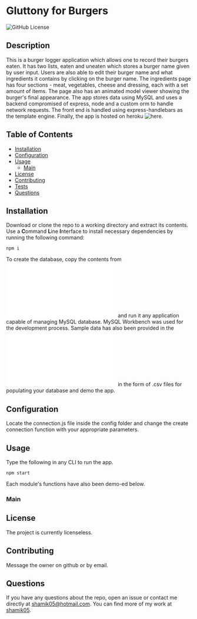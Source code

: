 # Gluttony for Burgers
![GitHub License](https://img.shields.io/badge/License-None-blue)
## Description
This is a burger logger application which allows one to record their burgers eaten. It has two lists, eaten and uneaten which stores a burger name given by user input. Users are also able to edit their burger name and what ingredients it contains by clicking on the burger name. The ingredients page has four sections - meat, vegetables, cheese and dressing, each with a set amount of items. The page also has an animated model viewer showing the burger's final appearance. The app stores data using MySQL and uses a backend compromised of express, node and a custom orm to handle network requests. The front end is handled using express-handlebars as the template engine. Finally, the app is hosted on heroku ![here]().
## Table of Contents
* [Installation](#Installation)
* [Configuration](#Configuration)
* [Usage](#Usage)
  * [Main](#Main)
* [License](#License)
* [Contributing](#Contributing)
* [Tests](#Tests)
* [Questions](#Questions)
## Installation
Download or clone the repo to a working directory and extract its contents. Use a **C**ommand **L**ine **I**nterface to install necessary dependencies by running the following command:
```
npm i
```
To create the database, copy the contents from ![schema](db/schema.sql) and run it any application capable of managing MySQL database. MySQL Workbench was used for the development process. 
Sample data has also been provided in the ![sql](db/seeds.sql) in the form of .csv files for populating your database and demo the app.
## Configuration
Locate the connection.js file inside the config folder and change the create connection function with your appropriate parameters.
## Usage 
Type the following in any CLI to run the app. 
```
npm start
```
Each module's functions have also been demo-ed below.
### Main
<!-- ![Main](assets/main.gif) -->
## License 
The project is currently licenseless.
## Contributing
Message the owner on github or by email.
## Questions 
If you have any questions about the repo, open an issue or contact me directly at shamik05@hotmail.com. You can find more of my work at [shamik05](https://github.com/shamik05/).